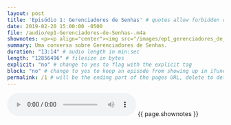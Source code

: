 ```yaml
---
layout: post
title: 'Episódio 1: Gerenciadores de Senhas' # quotes allow forbidden characters like the colon
date: 2019-02-20 15:00:00 -0500
file: /audio/ep1-Gerenciadores-de-Senhas-.m4a
shownotes: <p><p align="center"><img src="/images/ep1_gerenciadores_de_senhas.png" height="450" width="450"/>​</p>Olá pessoal! Aqui é o Calebe (<a href="https://twitter.com/calebe94">@calebe94</a>)! AGORA DE MICROFONE NOVO! Neste episódio de <a href="https://engcomputaria.github.io">Engenhação da Computaria</a> nós iremos conversar sobre gerenciadores de senhas, e porque eu acho que você deveria estar utilizando um. Para críticas e sugestões me mande um email em engdacomputaria@gmail.com</p>
summary: Uma conversa sobre Gerenciadores de Senhas.
duration: "13:14" # audio length in min:sec
length: "12856496" # filesize in bytes
explicit: "no" # change to yes to flag with the explicit tag
block: "no" # change to yes to keep an episode from showing up in iTunes
permalink: /1 # will be the ending part of the pages URL, delete to default to the title
---
```


<audio controls>
    <source align="center" src="{{site.url}}{{site.baseurl}}{{ page.file }}" type="audio/x-m4a">
    Your browser does not support the audio element.
</audio>
{{ page.shownotes }}
